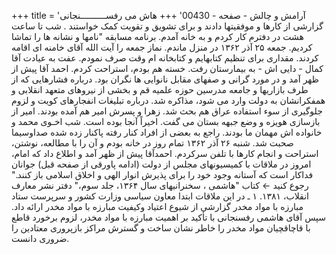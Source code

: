 +++
title = 'آرامش و چالش - صفحه - 00430'
+++
هاش می رفســــــــــنجانی گزارشی از کارها و موفقیتها دادند و برای تشویق و تقویت کمک خواستند . شب تا ساعت هشت در دفترم کار کردم و به خانه آمدم. برنامه مسابقه "نامها و نشانه ها را تماشا کردیم. جمعه ۲۵ آذر ۱۳۶۲ در منزل ماندم. نماز جمعه را آیت الله آقای خامنه ای اقامه کردند. مقداری برای تنظیم کتابهایم و کتابخانه ام وقت صرف نمودم. عفت به عیادت آقا کمال - دایی اش - به بیمارستان رفت. خسته هم بودم، استراحت کردم. احمد آقا پیش از ظهر آمد و در مورد گرانی و صفهای مقابل نانوایی ها نگران بود. درباره فشارهایی که از طرف بازاریها و جامعه مدرسین حوزه علمیه قم و بخشی از نیروهای متعهد انقلابی و همفکرانشان به دولت وارد می شود، مذاکره شد. درباره تبلیغات انفجارهای کویت و لزوم جلوگیری از سوء استفاده عراق هم بحث شد. زهرا و پسرش امیر هم آمده بودند. امیر از بازسازی هویزه و وضع جبهه بستان می گفت. اخیراً آنجا بوده است. شب اخـوى محمد و خانواده اش مهمان ما بودند. راجع به بعضی از افراد کنار رفته پاکنار زده شده صداوسیما صحبت شد. شنبه ۲۶ آذر ۱۳۶۲ تمام روز در خانه بودم و آن را با مطالعه، نوشتن، استراحت و انجام کارها با تلفن سرکردم. احمدآقا پیش از ظهر آمد و اطلاع داد که امام، امروز در ملاقات با کمیسیونهای مجلس از دولت (ادامه پاورقی از صفحه قبل) جوانان فداکار است که آستانه وجود خود را برای پذیرش انوار الهی و اخلاق اسلامی باز کنند." رجوع کنید ← کتاب "هاشمی ، سخنرانیهای سال ۱۳۶۴، جلد سوم،" دفتر نشر معارف انقلاب، ۱۳۸۱. ۱ ـ در این ملاقات ابتدا معاون سیاسی وزارت کشور و سرپرست ستاد مبارزه با مواد مخدر گزارشی از شیوع اعتیاد وکیفیت مبارزه با مواد مخدر ارائه داد. سپس آقای هاشمی رفسنجانی با تأکید بر اهمیت مبارزه با مواد مخدر، لزوم برخورد قاطع با قاچاقچیان مواد مخدر را خاطر نشان ساخت و گسترش مراکز بازپروری معتادین را ضروری دانست.